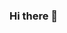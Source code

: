 ### Hi there 👋

<!--
**AkramBoktor/AkramBoktor** is a ✨ _special_ ✨ repository because its `README.md` (this file) appears on your GitHub profile.

Here are some ideas to get you started:

- 🔭 I’m currently working on Link Development 
- 🌱 I’m currently learning  Javascript Frameworks
- 📫 How to reach me: [Linkedin](https://www.linkedin.com/in/akrambrahim) [Hackr Rank](https://www.hackerrank.com/akram_boktor)

-->
